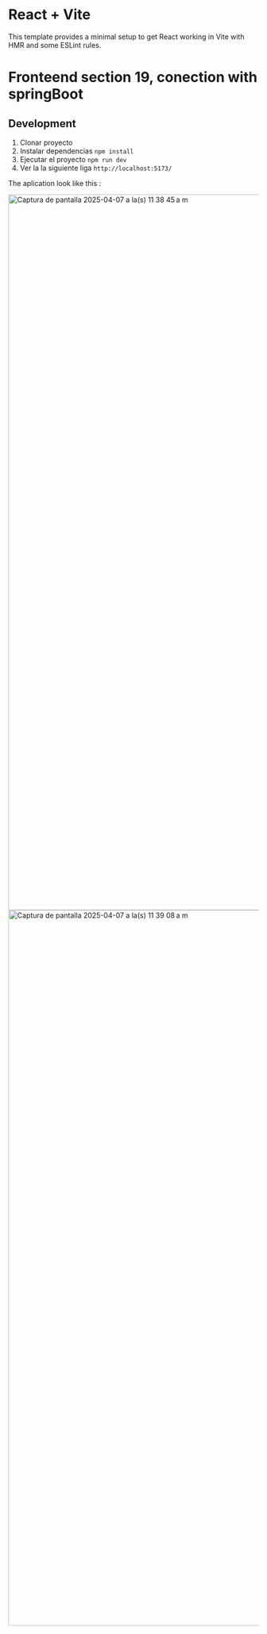 # React + Vite

This template provides a minimal setup to get React working in Vite with HMR and some ESLint rules.
# Fronteend section 19, conection with springBoot

## Development
1. Clonar proyecto
2. Instalar dependencias ```npm install```
3. Ejecutar el proyecto ```npm run dev```
4. Ver la la siguiente liga ```http://localhost:5173/```

The aplication look like this :

<img width="1440" alt="Captura de pantalla 2025-04-07 a la(s) 11 38 45 a m" src="https://github.com/user-attachments/assets/678912df-0b78-4749-ae7b-c6d557274ca4" />
<img width="1440" alt="Captura de pantalla 2025-04-07 a la(s) 11 39 08 a m" src="https://github.com/user-attachments/assets/bdfd0e42-b18a-4846-9c01-09a73dc23746" />
